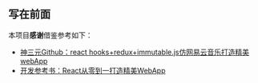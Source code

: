 

## 写在前面

本项目**感谢**借鉴参考如下：

- [神三元Github：react hooks+redux+immutable.js仿网易云音乐打造精美webApp](https://github.com/sanyuan0704/react-cloud-music)
- [开发参考书：React从零到一打造精美WebApp](https://sanyuan0704.github.io/react-cloud-music/)

